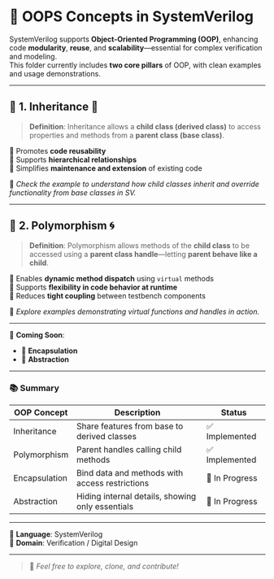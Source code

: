 # 🎯 OOPS Concepts in SystemVerilog

SystemVerilog supports **Object-Oriented Programming (OOP)**, enhancing code **modularity**, **reuse**, and **scalability**—essential for complex verification and modeling.  
This folder currently includes **two core pillars** of OOP, with clean examples and usage demonstrations.

---

## 📌 1. Inheritance 🧬

> **Definition**: Inheritance allows a **child class (derived class)** to access properties and methods from a **parent class (base class)**.

🔹 Promotes **code reusability**  
🔹 Supports **hierarchical relationships**  
🔹 Simplifies **maintenance and extension** of existing code  

📁 _Check the example to understand how child classes inherit and override functionality from base classes in SV._

---

## 📌 2. Polymorphism 🌀

> **Definition**: Polymorphism allows methods of the **child class** to be accessed using a **parent class handle**—letting **parent behave like a child**.

🔹 Enables **dynamic method dispatch** using `virtual` methods  
🔹 Supports **flexibility in code behavior at runtime**  
🔹 Reduces **tight coupling** between testbench components  

📁 _Explore examples demonstrating virtual functions and handles in action._

---

🔧 **Coming Soon**:  
- 🔐 **Encapsulation**  
- 🧠 **Abstraction**  

---

### 📚 Summary

| OOP Concept     | Description                                      | Status       |
|----------------|--------------------------------------------------|--------------|
| Inheritance     | Share features from base to derived classes      | ✅ Implemented |
| Polymorphism    | Parent handles calling child methods             | ✅ Implemented |
| Encapsulation   | Bind data and methods with access restrictions   | 🚧 In Progress |
| Abstraction     | Hiding internal details, showing only essentials | 🚧 In Progress |

---

📌 **Language**: SystemVerilog  
📂 **Domain**:  Verification / Digital Design  

---

> 🔗 _Feel free to explore, clone, and contribute!_

